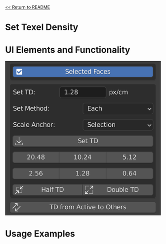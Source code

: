 [<< Return to README](../README.md#documentation)

# Set Texel Density



# UI Elements and Functionality

![Set TD](./images/ui/set_td_panel.png)

# Usage Examples